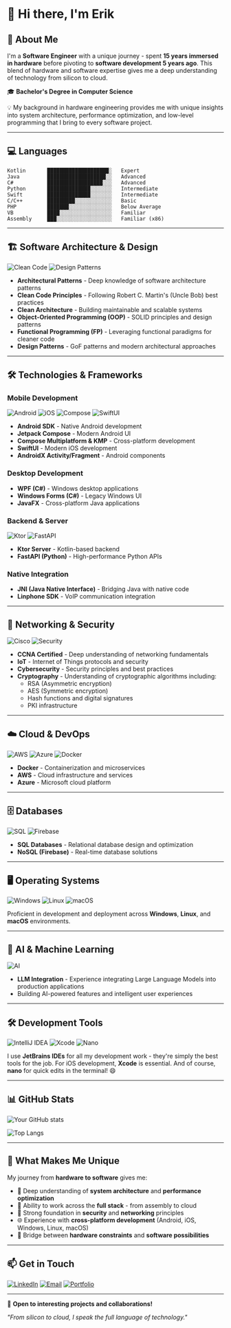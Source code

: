 # 👋 Hi there, I'm Erik

## 🚀 About Me

I'm a **Software Engineer** with a unique journey - spent **15 years immersed in hardware** before pivoting to **software development 5 years ago**. This blend of hardware and software expertise gives me a deep understanding of technology from silicon to cloud.

🎓 **Bachelor's Degree in Computer Science**

💡 My background in hardware engineering provides me with unique insights into system architecture, performance optimization, and low-level programming that I bring to every software project.

---

## 💻 Languages

```text
Kotlin       ████████████████████░   Expert
Java         ███████████████████░░   Advanced
C#           ██████████████████░░░   Advanced
Python       ██████████████░░░░░░░   Intermediate
Swift        ██████████████░░░░░░░   Intermediate
C/C++        █████████░░░░░░░░░░░░   Basic
PHP          ███████░░░░░░░░░░░░░░   Below Average
VB           ████░░░░░░░░░░░░░░░░░   Familiar
Assembly     ███░░░░░░░░░░░░░░░░░░   Familiar (x86)
```

---

## 🏗️ Software Architecture & Design

![Clean Code](https://img.shields.io/badge/Clean_Code-000000?style=for-the-badge&logo=readme&logoColor=white)
![Design Patterns](https://img.shields.io/badge/Design_Patterns-FF6B6B?style=for-the-badge&logo=architecture&logoColor=white)

- **Architectural Patterns** - Deep knowledge of software architecture patterns
- **Clean Code Principles** - Following Robert C. Martin's (Uncle Bob) best practices
- **Clean Architecture** - Building maintainable and scalable systems
- **Object-Oriented Programming (OOP)** - SOLID principles and design patterns
- **Functional Programming (FP)** - Leveraging functional paradigms for cleaner code
- **Design Patterns** - GoF patterns and modern architectural approaches

---

## 🛠️ Technologies & Frameworks

### Mobile Development
![Android](https://img.shields.io/badge/Android-3DDC84?style=for-the-badge&logo=android&logoColor=white)
![iOS](https://img.shields.io/badge/iOS-000000?style=for-the-badge&logo=ios&logoColor=white)
![Compose](https://img.shields.io/badge/Jetpack%20Compose-4285F4?style=for-the-badge&logo=jetpackcompose&logoColor=white)
![SwiftUI](https://img.shields.io/badge/SwiftUI-0061FF?style=for-the-badge&logo=swift&logoColor=white)

- **Android SDK** - Native Android development
- **Jetpack Compose** - Modern Android UI
- **Compose Multiplatform & KMP** - Cross-platform development
- **SwiftUI** - Modern iOS development
- **AndroidX Activity/Fragment** - Android components

### Desktop Development
- **WPF (C#)** - Windows desktop applications
- **Windows Forms (C#)** - Legacy Windows UI
- **JavaFX** - Cross-platform Java applications

### Backend & Server
![Ktor](https://img.shields.io/badge/Ktor-087CFA?style=for-the-badge&logo=kotlin&logoColor=white)
![FastAPI](https://img.shields.io/badge/FastAPI-009688?style=for-the-badge&logo=fastapi&logoColor=white)

- **Ktor Server** - Kotlin-based backend
- **FastAPI (Python)** - High-performance Python APIs

### Native Integration
- **JNI (Java Native Interface)** - Bridging Java with native code
- **Linphone SDK** - VoIP communication integration

---

## 🔐 Networking & Security

![Cisco](https://img.shields.io/badge/CCNA-1BA0D7?style=for-the-badge&logo=cisco&logoColor=white)
![Security](https://img.shields.io/badge/Cybersecurity-FF0000?style=for-the-badge&logo=security&logoColor=white)

- **CCNA Certified** - Deep understanding of networking fundamentals
- **IoT** - Internet of Things protocols and security
- **Cybersecurity** - Security principles and best practices
- **Cryptography** - Understanding of cryptographic algorithms including:
  - RSA (Asymmetric encryption)
  - AES (Symmetric encryption)
  - Hash functions and digital signatures
  - PKI infrastructure

---

## ☁️ Cloud & DevOps

![AWS](https://img.shields.io/badge/AWS-232F3E?style=for-the-badge&logo=amazonaws&logoColor=white)
![Azure](https://img.shields.io/badge/Azure-0078D4?style=for-the-badge&logo=microsoftazure&logoColor=white)
![Docker](https://img.shields.io/badge/Docker-2496ED?style=for-the-badge&logo=docker&logoColor=white)

- **Docker** - Containerization and microservices
- **AWS** - Cloud infrastructure and services
- **Azure** - Microsoft cloud platform

---

## 🗄️ Databases

![SQL](https://img.shields.io/badge/SQL-4479A1?style=for-the-badge&logo=mysql&logoColor=white)
![Firebase](https://img.shields.io/badge/Firebase-FFCA28?style=for-the-badge&logo=firebase&logoColor=black)

- **SQL Databases** - Relational database design and optimization
- **NoSQL (Firebase)** - Real-time database solutions

---

## 🖥️ Operating Systems

![Windows](https://img.shields.io/badge/Windows-0078D6?style=for-the-badge&logo=windows&logoColor=white)
![Linux](https://img.shields.io/badge/Linux-FCC624?style=for-the-badge&logo=linux&logoColor=black)
![macOS](https://img.shields.io/badge/macOS-000000?style=for-the-badge&logo=apple&logoColor=white)

Proficient in development and deployment across **Windows**, **Linux**, and **macOS** environments.

---

## 🤖 AI & Machine Learning

![AI](https://img.shields.io/badge/LLM_Integration-412991?style=for-the-badge&logo=openai&logoColor=white)

- **LLM Integration** - Experience integrating Large Language Models into production applications
- Building AI-powered features and intelligent user experiences

---

## 🛠️ Development Tools

![IntelliJ IDEA](https://img.shields.io/badge/IntelliJ_IDEA-000000?style=for-the-badge&logo=intellijidea&logoColor=white)
![Xcode](https://img.shields.io/badge/Xcode-147EFB?style=for-the-badge&logo=xcode&logoColor=white)
![Nano](https://img.shields.io/badge/nano-4A90E2?style=for-the-badge&logo=gnu&logoColor=white)

I use **JetBrains IDEs** for all my development work - they're simply the best tools for the job. For iOS development, **Xcode** is essential. And of course, **nano** for quick edits in the terminal! 😄

---

## 📊 GitHub Stats

![Your GitHub stats](https://github-readme-stats.vercel.app/api?username=YOUR_USERNAME&show_icons=true&theme=radical)

![Top Langs](https://github-readme-stats.vercel.app/api/top-langs/?username=YOUR_USERNAME&layout=compact&theme=radical)

---

## 🌟 What Makes Me Unique

My journey from **hardware to software** gives me:
- 🔧 Deep understanding of **system architecture** and **performance optimization**
- 🎯 Ability to work across the **full stack** - from assembly to cloud
- 🔐 Strong foundation in **security** and **networking** principles
- 🌐 Experience with **cross-platform development** (Android, iOS, Windows, Linux, macOS)
- 🤝 Bridge between **hardware constraints** and **software possibilities**

---

## 📫 Get in Touch

[![LinkedIn](https://img.shields.io/badge/LinkedIn-0077B5?style=for-the-badge&logo=linkedin&logoColor=white)](https://linkedin.com/in/YOUR_PROFILE)
[![Email](https://img.shields.io/badge/Email-D14836?style=for-the-badge&logo=gmail&logoColor=white)](mailto:your.email@example.com)
[![Portfolio](https://img.shields.io/badge/Portfolio-000000?style=for-the-badge&logo=About.me&logoColor=white)](https://yourwebsite.com)

---

💼 **Open to interesting projects and collaborations!**

*"From silicon to cloud, I speak the full language of technology."*

